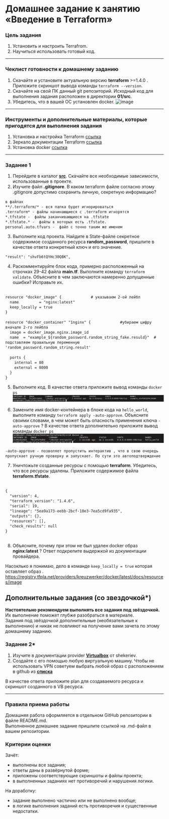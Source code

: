 # Домашнее задание к занятию «Введение в Terraform»

### Цель задания

1. Установить и настроить Terrafrom.
2. Научиться использовать готовый код.

------

### Чеклист готовности к домашнему заданию

1. Скачайте и установите актуальную версию **terraform** >=1.4.0 . Приложите скриншот вывода команды ```terraform --version```.
2. Скачайте на свой ПК данный git репозиторий. Исходный код для выполнения задания расположен в директории **01/src**.
3. Убедитесь, что в вашей ОС установлен docker.
![image](https://github.com/djohnii/devops-netology/assets/91311426/de4f398e-abba-4be5-8823-ace38519ac65)



------

### Инструменты и дополнительные материалы, которые пригодятся для выполнения задания

1. Установка и настройка Terraform  [ссылка](https://cloud.yandex.ru/docs/tutorials/infrastructure-management/terraform-quickstart#from-yc-mirror)
2. Зеркало документации Terraform  [ссылка](https://registry.tfpla.net/browse/providers) 
3. Установка docker [ссылка](https://docs.docker.com/engine/install/ubuntu/) 
------

### Задание 1

1. Перейдите в каталог [**src**](https://github.com/netology-code/ter-homeworks/tree/main/01/src). Скачайте все необходимые зависимости, использованные в проекте. 
2. Изучите файл **.gitignore**. В каком terraform файле согласно этому .gitignore допустимо сохранить личную, секретную информацию?
```commandline
в файлах 
**/.terraform/* - вся папка будет игнорироваться
.terraform* - файлы начинающиеся с .terraform игнорятся
*.tfstate -  файлы заканчивающиеся на .tfstate 
*.tfstate.* -  файлы в которых есть .tfstate.
personal.auto.tfvars -  файл с точно таким же именем
```
3. Выполните код проекта. Найдите  в State-файле секретное содержимое созданного ресурса **random_password**, пришлите в качестве ответа конкретный ключ и его значение.
```
"result": "shvFb6tQYHc30Q8K",
```
4. Раскомментируйте блок кода, примерно расположенный на строчках 29-42 файла **main.tf**.
Выполните команду ```terraform validate```. Объясните в чем заключаются намеренно допущенные ошибки? Исправьте их.
```commandline

resource "docker_image" {             # указываем 2-ой лейбл
  name         = "nginx:latest"
  keep_locally = true
}

resource "docker_container" "1nginx" {             #убираем цифру вначале 2-го лейбла
  image = docker_image.nginx.image_id
  name  = "example_${random_password.random_string_fake.resuld}"  # подставляем правильную переменную 'random_password.random_string.result'

  ports {
    internal = 80
    external = 8000
  }
}

```
5. Выполните код. В качестве ответа приложите вывод команды ``docker ps`` \
 ![img_1.png](img_1.png)


6. Замените имя docker-контейнера в блоке кода на ```hello_world```, выполните команду ```terraform apply -auto-approve```.
Объясните своими словами, в чем может быть опасность применения ключа  ```-auto-approve``` ? В качестве ответа дополнительно приложите вывод команды ```docker ps```
![img_2.png](img_2.png)
```
-auto-approve - позволяет пропустить интерактив , что в свою очередь пропускает ручную проверку и запускает. По сути это автоподтверждение 
```
7. Уничтожьте созданные ресурсы с помощью **terraform**. Убедитесь, что все ресурсы удалены. Приложите содержимое файла **terraform.tfstate**. 
```commandline

{
  "version": 4,
  "terraform_version": "1.4.6",
  "serial": 19,
  "lineage": "5ea9a173-eebb-2bcf-10e3-7ea5cd9fa935",
  "outputs": {},
  "resources": [],
  "check_results": null
}


```
8. Объясните, почему при этом не был удален docker образ **nginx:latest** ? Ответ подкрепите выдержкой из документации провайдера.

Насоклько я понимаю, дело в команде ``keep_locally = true`` которая оставляет образ . \
https://registry.tfpla.net/providers/kreuzwerker/docker/latest/docs/resources/image

## Дополнительные задания (со звездочкой*)

**Настоятельно рекомендуем выполнять все задания под звёздочкой.**   Их выполнение поможет глубже разобраться в материале.   
Задания под звёздочкой дополнительные (необязательные к выполнению) и никак не повлияют на получение вами зачета по этому домашнему заданию. 

### Задание 2*

1. Изучите в документации provider [**Virtualbox**](https://registry.tfpla.net/providers/shekeriev/virtualbox/latest/docs/overview/index) от 
shekeriev.
2. Создайте с его помощью любую виртуальную машину. Чтобы не использовать VPN советуем выбрать любой образ с расположением в github из [**списка**](https://www.vagrantbox.es/)

В качестве ответа приложите plan для создаваемого ресурса и скриншот созданного в VB ресурса. 

------

### Правила приема работы

Домашняя работа оформляется в отдельном GitHub репозитории в файле README.md.   
Выполненное домашнее задание пришлите ссылкой на .md-файл в вашем репозитории.

### Критерии оценки

Зачёт:

* выполнены все задания;
* ответы даны в развёрнутой форме;
* приложены соответствующие скриншоты и файлы проекта;
* в выполненных заданиях нет противоречий и нарушения логики.

На доработку:

* задание выполнено частично или не выполнено вообще;
* в логике выполнения заданий есть противоречия и существенные недостатки. 
